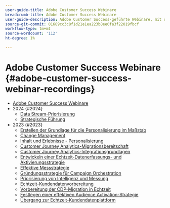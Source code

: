 ```yaml
---
user-guide-title: Adobe Customer Success Webinare
breadcrumb-title: Adobe Customer Success Webinare
user-guide-description: Adobe Customer Success-geführte Webinare, mit denen Sie Ihre Investition in Adobe Experience Cloud optimieren können. Erhalten Sie wertvolle Einblicke, um den Nutzen zu maximieren und die Akzeptanz von Adobe-Lösungen zu steigern.
source-git-commit: 01689cc3c8f1d21e1ea223b8ee0fa3f22019fbcf
workflow-type: tm+mt
source-wordcount: '112'
ht-degree: 1%

---
```



# Adobe Customer Success Webinare {#adobe-customer-success-webinar-recordings}

+ [Adobe Customer Success Webinare](overview.md)
+ 2024 {#2024}
   + [Data Stream-Priorisierung](2024/data-stream-prioritization.md)
   + [Strategische Führung](2024/strategic-leadership.md)
+ 2023 {#2023}
   + [Erstellen der Grundlage für die Personalisierung im Maßstab](2023/personalization-at-scale.md)
   + [Change Management](2023/change-management.md)
   + [Inhalt und Erlebnisse - Personalisierung](2023/content-experiences-personalization.md)
   + [Customer Journey Analytics-Migrationsbereitschaft](2023/cja-migration-readiness.md)
   + [Customer Journey Analytics-Integrationsgrundlagen](2023/cja-integration-essentials.md)
   + [Entwickeln einer Echtzeit-Datenerfassungs- und Aktivierungsstrategie](2023/data-collection-activation-strategy.md)
   + [Effektive Messstrategie](2023/measurement-strategy.md)
   + [Gründungsstrategie für Campaign Orchestration](2023/foundational-strategy-campaign.md)
   + [Priorisierung von Intelligenz und Messung](2023/intelligence-and-measurement.md)
   + [Echtzeit-Kundendatenvorbereitung](2023/rtcdp-migration-data-readiness.md)
   + [Vorbereitung der CDP-Migration in Echtzeit](2023/rtcdp-migration-readiness.md)
   + [Festlegen einer effektiven Audience Activation-Strategie](2023/audience-activation.md)
   + [Übergang zur Echtzeit-Kundendatenplattform](2023/aam-to-rtcdp.md)